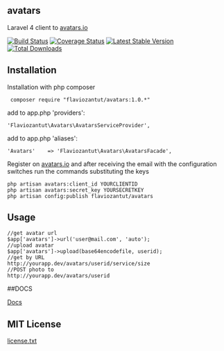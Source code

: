 ## avatars

Laravel 4 client to [avatars.io](http://avatars.io)


[![Build Status](https://travis-ci.org/flaviozantut/avatars.png?branch=master)](https://travis-ci.org/flaviozantut/avatars)
[![Coverage Status](https://coveralls.io/repos/flaviozantut/avatars/badge.png)](https://coveralls.io/r/flaviozantut/avatars)
[![Latest Stable Version](https://poser.pugx.org/flaviozantut/avatars/v/stable.png)](https://packagist.org/packages/flaviozantut/avatars)
[![Total Downloads](https://poser.pugx.org/flaviozantut/avatars/downloads.png)](https://packagist.org/packages/flaviozantut/avatars)


## Installation

Installation with php composer

     composer require "flaviozantut/avatars:1.0.*"

add to app.php 'providers':

    'Flaviozantut\Avatars\AvatarsServiceProvider',

add to app.php 'aliases':

    'Avatars'    => 'Flaviozantut\Avatars\AvatarsFacade',

   Register on [avatars.io](http://avatars.io) and after receiving the email with the configuration switches run the commands substituting the keys


    php artisan avatars:client_id YOURCLIENTID
    php artisan avatars:secret_key YOURSECRETKEY
    php artisan config:publish flaviozantut/avatars


## Usage

    //get avatar url
    $app['avatars']->url('user@mail.com', 'auto');
    //upload avatar
    $app['avatars']->upload(base64encodefile, userid);
    //get by URL
    http://yourapp.dev/avatars/userid/service/size
    //POST photo to
    http://yourapp.dev/avatars/userid

##DOCS

 [Docs](http://flaviozantut.github.com/avatars/build/docs/index.html)


## MIT License

  [license.txt](/flaviozantut/avatars/blob/master/license.txt)

